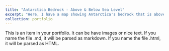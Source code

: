 ```yaml
---
title: "Antarctica Bedrock - Above & Below Sea Level"
excerpt: "Here, I have a map showing Antarctica's bedrock that is above and below sea level.  <br/><img src='/images/AntBed_SeaLevel.png'>"
collection: portfolio
---
```


This is an item in your portfolio. It can be have images or nice text. If you name the file .md, it will be parsed as markdown. If you name the file .html, it will be parsed as HTML. 

